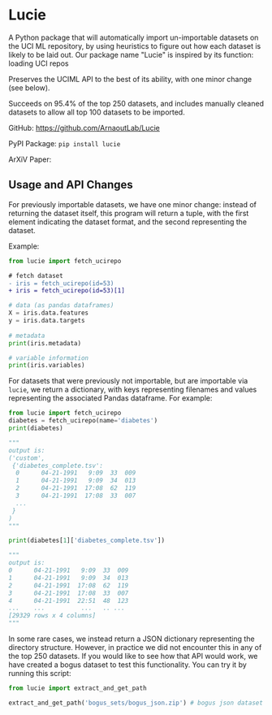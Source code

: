 # Lucie

A Python package that will automatically import un-importable datasets on the UCI ML repository, by using heuristics to figure out how each dataset is likely to be laid out. Our package name "Lucie" is inspired by its function: loading UCI repos

Preserves the UCIML API to the best of its ability, with one minor change (see below). 

Succeeds on 95.4% of the top 250 datasets, and includes manually cleaned datasets to allow all top 100 datasets to be imported. 

GitHub: https://github.com/ArnaoutLab/Lucie

PyPI Package: `pip install lucie`

ArXiV Paper: 

## Usage and API Changes

For previously importable datasets, we have one minor change: instead of returning the dataset itself, this program will return a tuple, with the first element indicating the dataset format, and the second representing the dataset. 

Example:
```python
from lucie import fetch_ucirepo 
```
```diff
# fetch dataset 
- iris = fetch_ucirepo(id=53)
+ iris = fetch_ucirepo(id=53)[1]
```
```python
# data (as pandas dataframes) 
X = iris.data.features 
y = iris.data.targets 
  
# metadata 
print(iris.metadata) 

# variable information 
print(iris.variables) 
```

For datasets that were previously not importable, but are importable via `lucie`, we return a dictionary, with keys representing filenames and values representing the associated Pandas dataframe. For example:

```python
from lucie import fetch_ucirepo
diabetes = fetch_ucirepo(name='diabetes')
print(diabetes)

"""
output is:
('custom',
 {'diabetes_complete.tsv':
  0      04-21-1991   9:09  33  009
  1      04-21-1991   9:09  34  013
  2      04-21-1991  17:08  62  119
  3      04-21-1991  17:08  33  007
  ...
 }
)
"""

print(diabetes[1]['diabetes_complete.tsv'])

"""
output is:
0      04-21-1991   9:09  33  009
1      04-21-1991   9:09  34  013
2      04-21-1991  17:08  62  119
3      04-21-1991  17:08  33  007
4      04-21-1991  22:51  48  123
...    ...          ...   .. ...
[29329 rows x 4 columns]
"""
```

In some rare cases, we instead return a JSON dictionary representing the directory structure. However, in practice we did not encounter this in any of the top 250 datasets. If you would like to see how that API would work, we have created a bogus dataset to test this functionality. You can try it by running this script: 

```python
from lucie import extract_and_get_path

extract_and_get_path('bogus_sets/bogus_json.zip') # bogus json dataset
```
